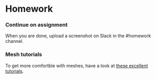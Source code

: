 # Homework


### Continue on assignment
When you are done, upload a screenshot on Slack in the #homework channel.



### Mesh tutorials
To get more comfortble with meshes, have a look at [these excellent tutorials](https://catlikecoding.com/unity/tutorials/mesh-basics/).